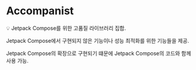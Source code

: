 # Accompanist

<aside>
💡 Jetpack Compose를 위한 고품질 라이브러리 집합.

</aside>

Jetpack Compose에서 구현되지 않은 기능이나 성능 최적화를 위한 기능들을 제공.

Jetpack Compose의 확장으로 구현되기 떄문에 Jetpack Compose의 코드와 함께 사용 가능.